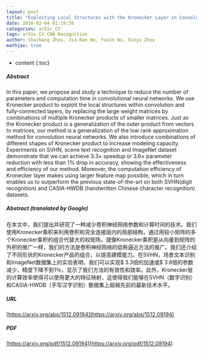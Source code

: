 ```yaml
---
layout: post
title: "Exploiting Local Structures with the Kronecker Layer in Convolutional Networks"
date: 2016-02-04 01:19:38
categories: arXiv_CV
tags: arXiv_CV CNN Recognition
author: Shuchang Zhou, Jia-Nan Wu, Yuxin Wu, Xinyu Zhou
mathjax: true
---
```


* content
{:toc}

##### Abstract
In this paper, we propose and study a technique to reduce the number of parameters and computation time in convolutional neural networks. We use Kronecker product to exploit the local structures within convolution and fully-connected layers, by replacing the large weight matrices by combinations of multiple Kronecker products of smaller matrices. Just as the Kronecker product is a generalization of the outer product from vectors to matrices, our method is a generalization of the low rank approximation method for convolution neural networks. We also introduce combinations of different shapes of Kronecker product to increase modeling capacity. Experiments on SVHN, scene text recognition and ImageNet dataset demonstrate that we can achieve $3.3 \times$ speedup or $3.6 \times$ parameter reduction with less than 1\% drop in accuracy, showing the effectiveness and efficiency of our method. Moreover, the computation efficiency of Kronecker layer makes using larger feature map possible, which in turn enables us to outperform the previous state-of-the-art on both SVHN(digit recognition) and CASIA-HWDB (handwritten Chinese character recognition) datasets.

##### Abstract (translated by Google)
在本文中，我们提出并研究了一种减少卷积神经网络参数和计算时间的技术。我们使用Kronecker乘积来利用卷积和完全连接层内的局部结构，通过用较小矩阵的多个Kronecker乘积的组合代替大的权矩阵。就像Kronecker乘积是从向量到矩阵的外积的推广一样，我们的方法是卷积神经网络的低秩逼近方法的推广。我们还介绍了不同形状的Kronecker产品的组合，以提高建模能力。在SVHN，场景文本识别和ImageNet数据集上的实验表明，我们可以实现$ 3.3倍的加速或$ 3.6倍的参数减少，精度下降不到1％，显示了我们方法的有效性和效率。此外，Kronecker层的计算效率使得可以使用更大的特征映射，这使得我们能够在SVHN（数字识别）和CASIA-HWDB（手写汉字识别）数据集上超越先前的最新技术水平。

##### URL
[https://arxiv.org/abs/1512.09194](https://arxiv.org/abs/1512.09194)

##### PDF
[https://arxiv.org/pdf/1512.09194](https://arxiv.org/pdf/1512.09194)

